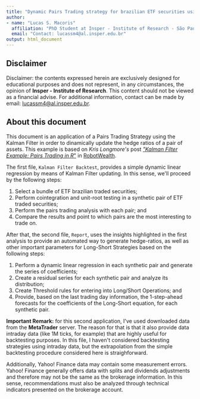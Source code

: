 ```yaml
---
title: "Dynamic Pairs Trading strategy for brazilian ETF securities using the Kalman Filter"
author: 
- name: "Lucas S. Macoris"
  affiliation: "PhD Student at Insper - Institute of Research - São Paulo - Brazil"
  email: "Contact: lucassm4@al.insper.edu.br"
output: html_document
---
```



## Disclaimer

Disclaimer: the contents expressed herein are exclusively designed for educational purposes and does not represent, in any circumstances, the opinion of **Insper - Institute of Research**. This content should not be viewed as a financial advise. For additional information, contact can be made by email: lucassm4@al.insper.edu.br.

## **About this document**

This document is an application of a Pairs Trading Strategy using the Kalman Filter in order to dinamically update the hedge ratios of a pair of assets. This example is based on *Kris Longmore's* post [*"Kalman Filter Example: Pairs Trading in R*"](https://robotwealth.com/kalman-filter-pairs-trading-r/) in [RobotWealth](https://robotwealth.com/).

The first file, `Kalman Filter Backtest`, provides a simple dynamic linear regression by means of Kalman Filter updating. In this sense, we'll proceed by the following steps:

1. Select a bundle of ETF brazilian traded securities;
2. Perform cointegration and unit-root testing in a synthetic pair of ETF traded securities;
3. Perform the pairs trading analysis with each pair; and
4. Compare the results and point to which pairs are the most interesting to trade on.

After that, the second file, `Report`, uses the insights highlighted in the first analysis to provide an automated way to generate hedge-ratios, as well as other important parameters for Long-Short Strategies based on the following steps:

1. Perform a dynamic linear regression in each synthetic pair and generate the series of coefficients;
2. Create a residual series for each synthetic pair and analyze its distribution;
3. Create Threshold rules for entering into Long/Short Operations; and
4. Provide, based on the last trading day information, the 1-step-ahead forecasts for the coefficients of the Long-Short equation, for each synthetic pair.

**Important Remark:** for this second application, I've used downloaded data from the **MetaTrader** server. The reason for that is that it also provide data intraday data (like 1M ticks, for example) that are highly useful for backtesting purposes. In this file, I haven't considered backtesting strategies using intraday data, but the extrapolation from the simple backtesting procedure considered here is straighforward.

Additionally, Yahoo! Finance data may contain some measurement errors. Yahoo! Finance generally offers data with splits and dividends adjustments and therefore may not be the same as the brokerage information. In this sense, recommendations must also be analyzed through technical indicators presented on the brokerage account.